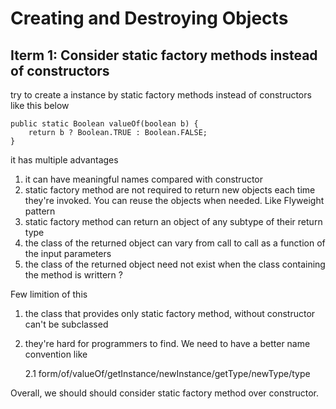 # Creating and Destroying  Objects
## Iterm 1: Consider static factory methods instead of constructors

try to create a instance by static factory methods instead of constructors like this below
```
public static Boolean valueOf(boolean b) {
    return b ? Boolean.TRUE : Boolean.FALSE;
}
```
it has multiple advantages
1. it can have meaningful names compared with constructor
2. static factory method are not required to return new objects each time they're invoked. You can reuse the objects when needed. Like Flyweight pattern
3. static factory method can return an object of any subtype of their return type
4. the class of the returned object can vary from call to call as a function of the input parameters
5. the class of the returned object need not exist when the class containing the method is writtern ?

Few limition of this
1. the class that provides only static factory method, without constructor can't be subclassed
2. they're hard for programmers to find. We need to have a better name convention like
    
    2.1 form/of/valueOf/getInstance/newInstance/getType/newType/type

Overall, we should should consider static factory method over constructor.